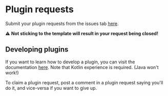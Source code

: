 # Plugin requests
Submit your plugin requests from the issues tab [here](https://github.com/RedditVanced/plugin-requests/issues/new/choose).

⚠ **Not sticking to the template will result in your request being closed!**

## Developing plugins
If you want to learn how to develop a plugin, you can visit the documentation [here](). Note that Kotlin experience is required. (Java won't work!)

To claim a plugin request, post a comment in a plugin request saying you'll do it, and vice-versa if you want to give up.
